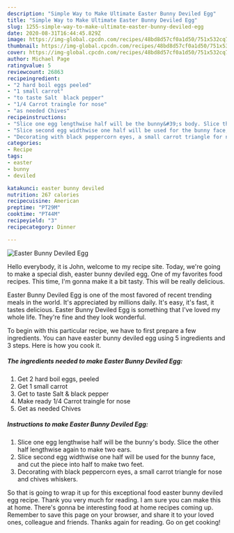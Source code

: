 ```yaml
---
description: "Simple Way to Make Ultimate Easter Bunny Deviled Egg"
title: "Simple Way to Make Ultimate Easter Bunny Deviled Egg"
slug: 1255-simple-way-to-make-ultimate-easter-bunny-deviled-egg
date: 2020-08-31T16:44:45.829Z
image: https://img-global.cpcdn.com/recipes/48bd8d57cf0a1d50/751x532cq70/easter-bunny-deviled-egg-recipe-main-photo.jpg
thumbnail: https://img-global.cpcdn.com/recipes/48bd8d57cf0a1d50/751x532cq70/easter-bunny-deviled-egg-recipe-main-photo.jpg
cover: https://img-global.cpcdn.com/recipes/48bd8d57cf0a1d50/751x532cq70/easter-bunny-deviled-egg-recipe-main-photo.jpg
author: Michael Page
ratingvalue: 5
reviewcount: 26863
recipeingredient:
- "2 hard boil eggs peeled"
- "1 small carrot"
- "to taste Salt  black pepper"
- "1/4 Carrot traingle for nose"
- "as needed Chives"
recipeinstructions:
- "Slice one egg lengthwise half will be the bunny&#39;s body. Slice the other half lengthwise again to make two ears."
- "Slice second egg widthwise one half will be used for the bunny face, and cut the piece into half to make two feet."
- "Decorating with black peppercorn eyes, a small carrot triangle for nose and chives whiskers."
categories:
- Recipe
tags:
- easter
- bunny
- deviled

katakunci: easter bunny deviled 
nutrition: 267 calories
recipecuisine: American
preptime: "PT29M"
cooktime: "PT44M"
recipeyield: "3"
recipecategory: Dinner

---
```



![Easter Bunny Deviled Egg](https://img-global.cpcdn.com/recipes/48bd8d57cf0a1d50/751x532cq70/easter-bunny-deviled-egg-recipe-main-photo.jpg)

Hello everybody, it is John, welcome to my recipe site. Today, we're going to make a special dish, easter bunny deviled egg. One of my favorites food recipes. This time, I'm gonna make it a bit tasty. This will be really delicious.

Easter Bunny Deviled Egg is one of the most favored of recent trending meals in the world. It's appreciated by millions daily. It's easy, it's fast, it tastes delicious. Easter Bunny Deviled Egg is something that I've loved my whole life. They're fine and they look wonderful.




To begin with this particular recipe, we have to first prepare a few ingredients. You can have easter bunny deviled egg using 5 ingredients and 3 steps. Here is how you cook it.

<!--inarticleads1-->

##### The ingredients needed to make Easter Bunny Deviled Egg:

1. Get 2 hard boil eggs, peeled
1. Get 1 small carrot
1. Get to taste Salt &amp; black pepper
1. Make ready 1/4 Carrot traingle for nose
1. Get as needed Chives




<!--inarticleads2-->

##### Instructions to make Easter Bunny Deviled Egg:

1. Slice one egg lengthwise half will be the bunny&#39;s body. Slice the other half lengthwise again to make two ears.
1. Slice second egg widthwise one half will be used for the bunny face, and cut the piece into half to make two feet.
1. Decorating with black peppercorn eyes, a small carrot triangle for nose and chives whiskers.




So that is going to wrap it up for this exceptional food easter bunny deviled egg recipe. Thank you very much for reading. I am sure you can make this at home. There's gonna be interesting food at home recipes coming up. Remember to save this page on your browser, and share it to your loved ones, colleague and friends. Thanks again for reading. Go on get cooking!
